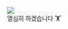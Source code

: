 <!---
- 👋 Hi, I’m @muyaaho
- 👀 I’m interested in ...
- 🌱 I’m currently learning ...
- 💞️ I’m looking to collaborate on ...
- 📫 How to reach me ...
--->
<!--- plz wkselㅇㅇ
muyaaho/muyaaho is a ✨ special ✨ repository because its `README.md` (this file) appears on your GitHub profile.
You can click the Preview link to take a look at your changes.
--->
<a href="https://hits.seeyoufarm.com"><img src="https://hits.seeyoufarm.com/api/count/incr/badge.svg?url=https%3A%2F%2Fgithub.com%2Fejaman&count_bg=%23000000&title_bg=%23000000&icon=github.svg&icon_color=%23FFFFFF&title=Github&edge_flat=true"/></a>
<br>열심히 하겠습니다 🏋️
